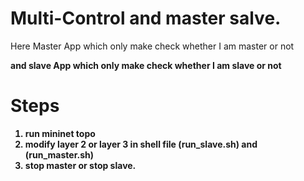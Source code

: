 # Multi-Control and master salve.
Here Master App which only make check whether I am master or not
<br> <b>
  
and slave App which only make check whether I am slave or not
<br> <b>

# Steps
  1) run mininet topo
  2) modify layer 2 or layer 3 in shell file (run_slave.sh) and (run_master.sh)
  3) stop master  or stop slave.
  
